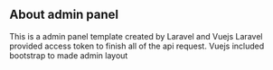 ## About admin panel
This is a admin panel template created by Laravel and Vuejs
Laravel provided access token to finish all of the api request.
Vuejs included bootstrap to made admin layout
